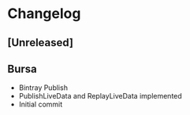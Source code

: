 # Changelog

## [Unreleased]
## Bursa
- Bintray Publish
- PublishLiveData and ReplayLiveData implemented
- Initial commit

